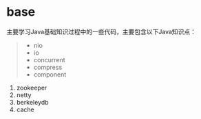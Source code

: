 # base

主要学习Java基础知识过程中的一些代码，主要包含以下Java知识点：
>* nio
>* io
>* concurrent
>* compress
>* component
   1. zookeeper
   2. netty
   3. berkeleydb
   4. cache
